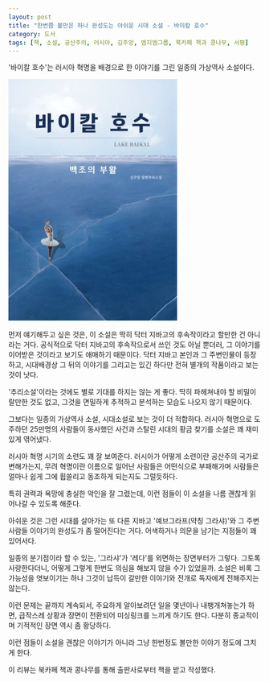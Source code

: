 ```yaml
---
layout: post
title: "한번쯤 볼만은 하나 완성도는 아쉬운 시대 소설 - 바이칼 호수"
category: 도서
tags: [책, 소설, 공산주의, 러시아, 김주앙, 엠지엠그룹, 북카페 책과 콩나무, 서평]
---
```


'바이칼 호수'는
러시아 혁명을 배경으로 한 이야기를 그린 일종의 가상역사 소설이다.

![표지](/images/lake-baikal-book-h480.jpg)

먼저 얘기해두고 싶은 것은, 이 소설은 딱히 닥터 지바고의 후속작이라고 할만한 건 아니라는 거다.
공식적으로 닥터 지바고의 후속작으로서 쓰인 것도 아닐 뿐더러,
그 이야기를 이어받은 것이라고 보기도 애매하기 때문이다.
닥터 지바고 본인과 그 주변인물이 등장하고,
시대배경상 그 뒤의 이야기를 그리고는 있긴 하다만
전혀 별개의 작품이라고 보는 것이 낫다.

'추리소설'이라는 것에도 별로 기대를 하지는 않는 게 좋다.
딱히 파헤쳐내야 할 비밀이랄만한 것도 없고,
그것을 면밀하게 추적하고 분석하는 모습도 나오지 않기 때문이다.

그보다는 일종의 가상역사 소설, 시대소설로 보는 것이 더 적합하다.
러시아 혁명으로 도주하던 25만명의 사람들이 동사했던 사건과
스탈린 시대의 황금 찾기를 소설은 꽤 재미있게 엮어냈다.

러시아 혁명 시기의 소련도 꽤 잘 보여준다.
러시아가 어떻게 소련이란 공산주의 국가로 변해가는지,
무려 혁명이란 이름으로 일어난 사람들은 어떤식으로 부패해가며
사람들은 얼마나 쉽게 그에 휩쓸리고 동조하게 되는지도 그럴듯하다.

특히 권력과 욕망에 충실한 악인을 잘 그렸는데,
이런 점들이 이 소설을 나름 괜찮게 읽어나갈 수 있도록 해준다.

아쉬운 것은 그런 시대를 살아가는 또 다른 지바고 '예브그라프(약칭 그라샤)'와
그 주변 사람들 이야기의 완성도가 좀 떨어진다는 거다.
어색하거나 의문을 남기는 지점들이 꽤 있어서다.

일종의 분기점이라 할 수 있는, '그라샤'가 '레다'를 외면하는 장면부터가 그렇다.
그토록 사랑한다더니, 어떻게 그렇게 한번도 의심을 해보지 않을 수가 있었을까.
소설은 비록 그 가능성을 엿보이기는 하나 그것이 납득이 갈만한 이야기와 전개로 독자에게 전해주지는 않는다.

이런 문제는 끝까지 계속되서,
주요하게 알아보려던 일을 몇년이나 내팽개쳐놓는가 하면,
급작스레 상황과 장면이 전환되어 미싱링크를 느끼게 하기도 한다.
다분히 종교적이며 기적적인 장면 역시 좀 황당하다.

이런 점들이 소설을 괜찮은 이야기가 아니라 그냥 한번정도 볼만한 이야기 정도에 그치게 한다.



<div class="im im-info">
이 리뷰는 북카페 책과 콩나무를 통해 출판사로부터 책을 받고 작성했다.
</div>
